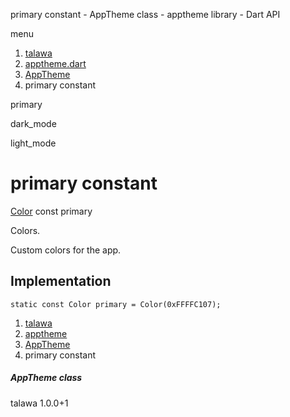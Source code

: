 




primary constant - AppTheme class - apptheme library - Dart API







menu

1. [talawa](../../index.html)
2. [apptheme.dart](../../apptheme/apptheme-library.html)
3. [AppTheme](../../apptheme/AppTheme-class.html)
4. primary constant

primary


dark\_mode

light\_mode




# primary constant


[Color](https://api.flutter.dev/flutter/painting/Color-class.html)
const primary

Colors.

Custom colors for the app.


## Implementation

```
static const Color primary = Color(0xFFFFC107);
```

 


1. [talawa](../../index.html)
2. [apptheme](../../apptheme/apptheme-library.html)
3. [AppTheme](../../apptheme/AppTheme-class.html)
4. primary constant

##### AppTheme class





talawa
1.0.0+1






